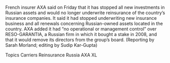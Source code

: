 French insurer AXA said on Friday that it has stopped all new investments in Russian assets and would no longer underwrite reinsurance of the country’s insurance companies.
It said it had stopped underwriting new insurance business and all renewals concerning Russian-owned assets located in the country.
AXA added it had “no operational or management control” over RESO-GARANTIA, a Russian firm in which it bought a stake in 2008, and that it would remove its directors from the group’s board.
(Reporting by Sarah Morland; editing by Sudip Kar-Gupta)

Topics
Carriers
Reinsurance
Russia
AXA XL
